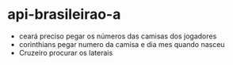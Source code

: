 # api-brasileirao-a


- ceará preciso pegar os números das camisas dos jogadores
- corinthians pegar numero da camisa e dia mes quando nasceu
- Cruzeiro procurar os laterais
